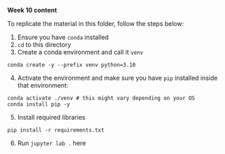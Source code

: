 **Week 10 content**

To replicate the material in this folder, follow the steps below:

1. Ensure you have `conda` installed
2. `cd` to this directory
3. Create a conda environment and call it `venv`

```console
conda create -y --prefix venv python=3.10
```

4. Activate the environment and make sure you have `pip` installed inside that environment:

```console
conda activate ./venv # this might vary depending on your OS
conda install pip -y
```

5. Install required libraries

```console
pip install -r requirements.txt
```

6. Run `jupyter lab .` here